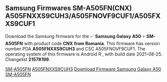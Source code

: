 <h2>Samsung Firmwares SM-A505FN(CNX) A505FNXXS9CUH3/A505FNOVF9CUF1/A505FXXS9CUF1</h2>
Download the Samsung firmware for the ✅ <strong>Samsung Galaxy A50 </strong> ⭐ <strong>SM-A505FN</strong> with product code <strong>CNX</strong> <strong> from Romania</strong>. This firmware has version number PDA <strong>A505FNXXS9CUH3</strong> and CSC A505FNOVF9CUF1. The operating system of this firmware is Android R , with build date 2021-08-25. Changelist <strong>21578199</strong>.


[SM-A505FN](https://samfirm.shop/samsung/model/SM-A505FN)
[A505FNXXS9CUH3](https://samfirm.shop/samsung/pda/A505FNXXS9CUH3)
[Download Firmware Samsung Galaxy A50 SM-A505FN](https://samfirm.shop/samsung/firmware/451326)
